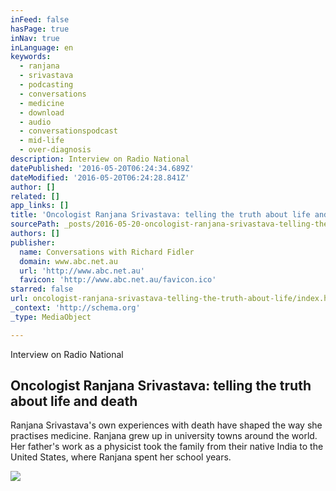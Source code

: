 ```yaml
---
inFeed: false
hasPage: true
inNav: true
inLanguage: en
keywords:
  - ranjana
  - srivastava
  - podcasting
  - conversations
  - medicine
  - download
  - audio
  - conversationspodcast
  - mid-life
  - over-diagnosis
description: Interview on Radio National
datePublished: '2016-05-20T06:24:34.689Z'
dateModified: '2016-05-20T06:24:28.841Z'
author: []
related: []
app_links: []
title: 'Oncologist Ranjana Srivastava: telling the truth about life and death'
sourcePath: _posts/2016-05-20-oncologist-ranjana-srivastava-telling-the-truth-about-life.md
authors: []
publisher:
  name: Conversations with Richard Fidler
  domain: www.abc.net.au
  url: 'http://www.abc.net.au'
  favicon: 'http://www.abc.net.au/favicon.ico'
starred: false
url: oncologist-ranjana-srivastava-telling-the-truth-about-life/index.html
_context: 'http://schema.org'
_type: MediaObject

---
```

Interview on Radio National

<article style=""><h1>Oncologist Ranjana Srivastava: telling the truth about life and death</h1><p>Ranjana Srivastava's own experiences with death have shaped the way she practises medicine. Ranjana grew up in university towns around the world. Her father's work as a physicist took the family from their native India to the United States, where Ranjana spent her school years.</p><img src="http://www.abc.net.au/reslib/201508/r1461108_21296050.jpg" /></article>